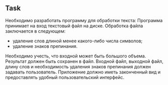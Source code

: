 ## Task
Необходимо разработать программу для обработки текста:
Программа принимает на вход текстовый файл на диске. Обработка файла заключается в
следующем:
* удаление слов длиной менее какого-либо числа символов;
* удаление знаков препинания.

Необходимо учесть, что входной может быть большого объема.
Результат должен быть сохранен в файл. Входной файл, выходной файл, длину слов и
необходимость удаления знаков препинания должен задавать пользователь.
Приложение должно иметь законченный вид и предоставлять удобный
пользовательский интерфейс. 

